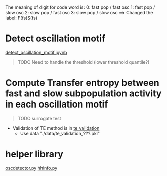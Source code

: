 # 

The meaning of digit for code word is:
    0: fast pop / fast osc
    1: fast pop / slow osc
    2: slow pop / fast osc
    3: slow pop / slow osc
==> Changed the label: F(fs)S(fs)

# Detect oscillation motif
[detect_oscillation_motif.ipynb](detect_oscillation_motif.ipynb)

> TODO
> Need to handle the threshold (lower threshold quantile?)

# Compute Transfer entropy between fast and slow subpopulation activity in each oscillation motif


> TODO
> surrogate test


- Validation of TE method is in [te_validation](te_validation.ipynb)
    - Use data "./data/te_validation_???.pkl"


# helper library
[oscdetector.py](oscdetector.py)
[hhinfo.py](../include/hhinfo.py)
